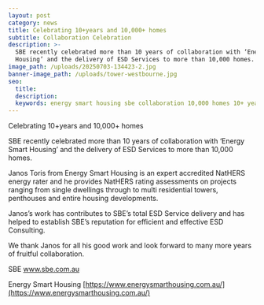 ```yaml
---
layout: post
category: news
title: Celebrating 10+years and 10,000+ homes
subtitle: Collaboration Celebration
description: >-
  SBE recently celebrated more than 10 years of collaboration with ‘Energy Smart
  Housing’ and the delivery of ESD Services to more than 10,000 homes.
image_path: /uploads/20250703-134423-2.jpg
banner-image_path: /uploads/tower-westbourne.jpg
seo:
  title:
  description:
  keywords: energy smart housing sbe collaboration 10,000 homes 10+ years NatHERS ESD
---
```

Celebrating 10+years and 10,000+ homes

SBE recently celebrated more than 10 years of collaboration with ‘Energy Smart Housing’ and the delivery of ESD Services to more than 10,000 homes.

Janos Toris from Energy Smart Housing is an expert accredited NatHERS energy rater and he provides NatHERS rating assessments on projects ranging from single dwellings through to multi residential towers, penthouses and entire housing developments.

Janos’s work has contributes to SBE’s total ESD Service delivery and has helped to establish SBE’s reputation for efficient and effective ESD Consulting.

We thank Janos for all his good work and look forward to many more years of fruitful collaboration.

SBE  www.sbe.com.au

Energy Smart Housing [https://www.energysmarthousing.com.au/](https://www.energysmarthousing.com.au/)